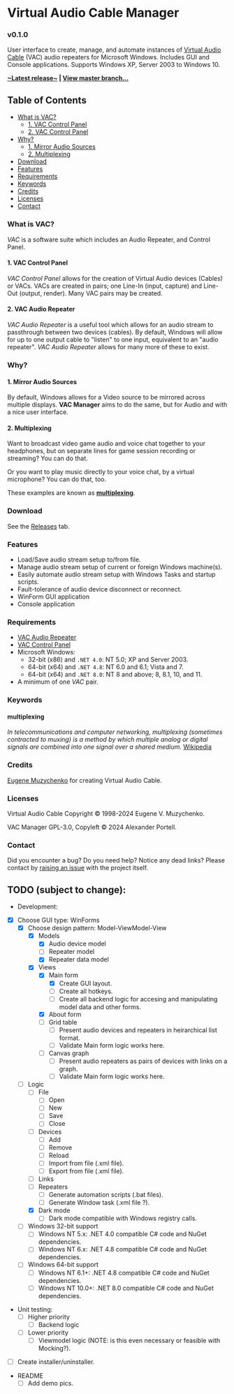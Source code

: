 # Virtual Audio Cable Manager
### v0.1.0
User interface to create, manage, and automate instances of [Virtual Audio Cable](#licenses) (VAC) audio repeaters for Microsoft Windows. Includes GUI and Console applications. Supports Windows XP, Server 2003 to Windows 10.

**[~Latest release~](#https://github.com/portellam/vac-manager/releases/latest) | [View master branch...](https://github.com/portellam/vac-manager/tree/master)**

## Table of Contents
- [What is VAC?](#what-is-vac)
  - [1. VAC Control Panel](#1-vac-control-panel) 
  - [2. VAC Control Panel](#2-vac-audio-repeater) 
- [Why?](#why)
  - [1. Mirror Audio Sources](#1-mirror-audio-sources)
  - [2. Multiplexing](#2-multiplexing)
- [Download](#download)
- [Features](#features)
- [Requirements](#requirements)
- [Keywords](#usage)
- [Credits](#credits)
- [Licenses](#licenses)
- [Contact](#contact)

### What is VAC?
*VAC* is a software suite which includes an Audio Repeater, and Control Panel.

#### 1. VAC Control Panel
*VAC Control Panel* allows for the creation of Virtual Audio devices (Cables) or VACs.
VACs are created in pairs; one Line-In (input, capture) and Line-Out (output, render).
Many VAC pairs may be created.

#### 2. VAC Audio Repeater
*VAC Audio Repeater* is a useful tool which allows for an audio stream to passthrough between two devices (cables).
By default, Windows will allow for up to one output cable to "listen" to one input, equivalent to an "audio repeater".
*VAC Audio Repeater* allows for many more of these to exist.

### Why?
#### 1. Mirror Audio Sources
By default, Windows allows for a Video source to be mirrored across multiple displays.
**VAC Manager** aims to do the same, but for Audio and with a nice user interface.

#### 2. Multiplexing
Want to broadcast video game audio and voice chat together to your headphones, but on separate lines for game session recording or streaming? You can do that.

Or you want to play music directly to your voice chat, by a virtual microphone? You can do that, too.

These examples are known as **[multiplexing](#multiplexing)**.

### Download
See the [Releases](https://github.com/portellam/vac-manager/releases) tab.

### Features
- Load/Save audio stream setup to/from file.
- Manage audio stream setup of current or foreign Windows machine(s).
- Easily automate audio stream setup with Windows Tasks and startup scripts.
- Fault-tolerance of audio device disconnect or reconnect.
- WinForm GUI application
- Console application

### Requirements
- [VAC Audio Repeater](https://vac.muzychenko.net/en/repeater.htm)
- [VAC Control Panel](https://vac.muzychenko.net/en/download.htm)
- Microsoft Windows:
  - 32-bit (x86) and `.NET 4.0`: NT 5.0; XP and Server 2003.
  - 64-bit (x64) and `.NET 4.8`: NT 6.0 and 6.1; Vista and 7.
  - 64-bit (x64) and `.NET 8.0`: NT 8 and above; 8, 8.1, 10, and 11.
- A minimum of one *VAC* pair.

### Keywords
#### multiplexing
*In telecommunications and computer networking, multiplexing (sometimes contracted to muxing) is a method by which multiple analog or digital signals are combined into one signal over a shared medium.* [Wikipedia](https://en.wikipedia.org/wiki/Multiplexing)

### Credits
[Eugene Muzychenko](https://eugene.muzychenko.net/EMuzychenko_Resume_Eng.htm) for creating Virtual Audio Cable.

### Licenses
Virtual Audio Cable Copyright © 1998-2024 Eugene V. Muzychenko.

VAC Manager GPL-3.0, Copyleft © 2024 Alexander Portell.

### Contact
Did you encounter a bug? Do you need help? Notice any dead links? Please contact by [raising an issue](https://github.com/portellam/vac-manager/issues) with the project itself.

## TODO (subject to change):
- Development:
 - [x] Choose GUI type: WinForms
	- [x] Choose design pattern: Model-ViewModel-View
		- [x] Models
			- [x] Audio device model
			- [ ] Repeater model
			- [x] Repeater data model
		- [x] Views
			- [x] Main form
				- [x] Create GUI layout.
				- [ ] Create all hotkeys.
				- [ ] Create all backend logic for accesing and manipulating model data and other forms.
			- [x] About form
			- [ ] Grid table
				- [ ] Present audio devices and repeaters in heirarchical list format.
				- [ ] Validate Main form logic works here.
			- [ ] Canvas graph
				- [ ] Present audio repeaters as pairs of devices with links on a graph.
				- [ ] Validate Main form logic works here.

	- [ ] Logic
		- [ ] File
			- [ ] Open
			- [ ] New
			- [ ] Save
			- [ ] Close
		- [ ] Devices
			- [ ] Add
			- [ ] Remove
			- [ ] Reload
			- [ ] Import from file (.xml file).
			- [ ] Export from file (.xml file).
		- [ ] Links
		- [ ] Repeaters
			- [ ] Generate automation scripts (.bat files).
			- [ ] Generate Window task (.xml file ?).
		- [x] Dark mode
			- [ ] Dark mode compatible with Windows registry calls.
	- [ ] Windows 32-bit support
		- [ ] Windows NT 5.x:	.NET 4.0 compatible C# code and NuGet dependencies.
		- [ ] Windows NT 6.x:	.NET 4.8 compatible C# code and NuGet dependencies.
	- [ ] Windows 64-bit support
		- [ ] Windows NT 6.1+:	.NET 4.8 compatible C# code and NuGet dependencies.
		- [ ] Windows NT 10.0+:	.NET 8.0 compatible C# code and NuGet dependencies.

- Unit testing:
	- [ ] Higher priority
		- [ ] Backend logic
	- [ ] Lower priority
		- [ ] Viewmodel logic (NOTE: is this even necessary or feasible with Mocking?).

- [ ] Create installer/uninstaller.

- README
	- [ ] Add demo pics.
